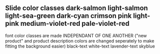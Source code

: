 Slide color classes
    dark-salmon
    light-salmon
    light-sea-green
    dark-cyan
    crimson
    pink
    light-pink
    medium-violet-red
    pale-violet-red
------------------------------
font color classes are made INDEPENDANT OF ONE ANOTHER
("new product" and product description colors are changed seperately to make fitting the background easier)
    black-text
    white-text
    lavender-text
    skyblue
